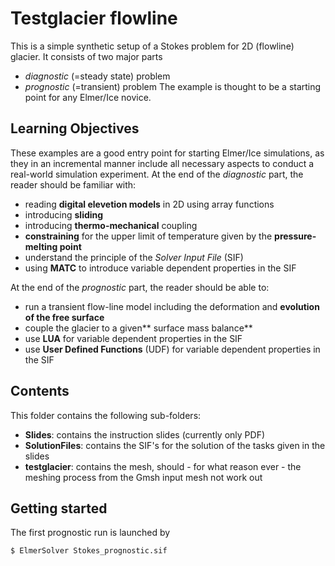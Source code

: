 # Testglacier flowline
This is a simple synthetic setup of a Stokes problem for 2D (flowline) glacier. It consists of two major parts
* *diagnostic* (=steady state) problem
* *prognostic* (=transient) problem 
The example is thought to be a starting point for any Elmer/Ice novice.

## Learning Objectives
These examples are a good entry point for starting Elmer/Ice simulations, as they in an incremental manner include all necessary aspects to conduct a real-world simulation experiment. At the end of the *diagnostic* part, the reader should be familiar with:
* reading **digital elevetion models** in 2D using array functions
* introducing **sliding**
* introducing **thermo-mechanical** coupling
* **constraining** for the upper limit of temperature given by the **pressure-melting point**
* understand the principle of the *Solver Input File* (SIF)
* using **MATC** to introduce variable dependent properties in the SIF

At the end of the *prognostic* part, the reader should be able to:
* run a transient flow-line model including the deformation and **evolution of the free surface**
* couple the glacier to a given** surface mass balance**
* use **LUA** for variable dependent properties in the SIF
* use **User Defined Functions** (UDF) for variable dependent properties in the SIF

## Contents
This folder contains the following sub-folders:
* **Slides**: contains the instruction slides (currently only PDF)
* **SolutionFiles**: contains the SIF's for the solution of the tasks given in the slides
* **testglacier**: contains the mesh, should - for what reason ever - the meshing process from the Gmsh input mesh not work out

## Getting started
The first prognostic run is launched by
```bash
$ ElmerSolver Stokes_prognostic.sif
```

